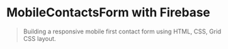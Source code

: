 # MobileContactsForm with Firebase

> Building a responsive mobile first contact form using HTML, CSS, Grid CSS layout.
